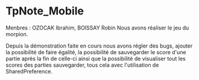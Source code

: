 # TpNote_Mobile
Menbres : OZOCAK Ibrahim, BOISSAY Robin
Nous avons réaliser le jeu du morpion.

Depuis la démonstration faite en cours nous avons régler des bugs, ajouter la possibilité de faire égalité,
la possibilité de sauvegarder le score d'une partie après la fin de celle-ci ainsi que la possibilité de visualiser tout les scores des parties sauvegarder, tous cela avec l'utilisation de SharedPreference.
